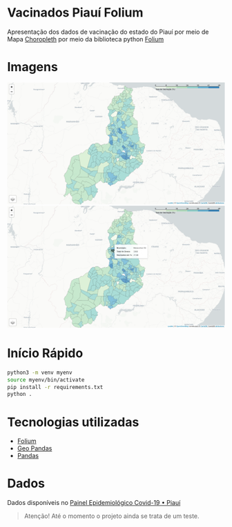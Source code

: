 # Vacinados Piauí Folium

Apresentação dos dados de vacinação do estado do Piauí por meio de Mapa [Choropleth](https://python-visualization.github.io/folium/quickstart.html) por meio da biblioteca python [Folium](https://python-visualization.github.io/folium/index.html)

# Imagens

![Screenshot-1](imgs/1.png) <br/>
![Screenshot-2](imgs/2.png)

# Início Rápido

```bash
python3 -m venv myenv
source myenv/bin/activate
pip install -r requirements.txt
python .
```

# Tecnologias utilizadas

- [Folium](https://python-visualization.github.io/folium/installing.html)
- [Geo Pandas](https://pypi.org/project/geopandas/)
- [Pandas](https://pandas.pydata.org/)

# Dados

Dados disponíveis no [Painel Epidemiológico Covid-19 • Piauí](https://datastudio.google.com/reporting/a6dc07e9-4161-4b5a-9f2a-6f9be486e8f9/page/d06pB)

> Atenção! Até o momento o projeto ainda se trata de um teste.
